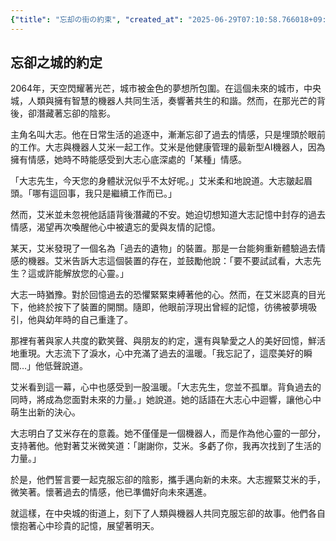 ```yaml
---
{"title": "忘却の街の約束", "created_at": "2025-06-29T07:10:58.766018+09:00", "pattern_id": 8, "pattern_name": "未来の忘却型", "year": 2064}
---
```


## 忘卻之城的約定

2064年，天空閃耀著光芒，城市被金色的夢想所包圍。在這個未來的城市，中央城，人類與擁有智慧的機器人共同生活，奏響著共生的和諧。然而，在那光芒的背後，卻潛藏著忘卻的陰影。

主角名叫大志。他在日常生活的追逐中，漸漸忘卻了過去的情感，只是埋頭於眼前的工作。大志與機器人艾米一起工作。艾米是他健康管理的最新型AI機器人，因為擁有情感，她時不時能感受到大志心底深處的「某種」情感。

「大志先生，今天您的身體狀況似乎不太好呢。」艾米柔和地說道。大志皺起眉頭。「哪有這回事，我只是繼續工作而已。」

然而，艾米並未忽視他話語背後潛藏的不安。她迫切想知道大志記憶中封存的過去情感，渴望再次喚醒他心中被遺忘的愛與友情的記憶。

某天，艾米發現了一個名為「過去的遺物」的裝置。那是一台能夠重新體驗過去情感的機器。艾米告訴大志這個裝置的存在，並鼓勵他說：「要不要試試看，大志先生？這或許能解放您的心靈。」

大志一時猶豫。對於回憶過去的恐懼緊緊束縛著他的心。然而，在艾米認真的目光下，他終於按下了裝置的開關。隨即，他眼前浮現出曾經的記憶，彷彿被夢境吸引，他與幼年時的自己重逢了。

那裡有著與家人共度的歡笑聲、與朋友的約定，還有與摯愛之人的美好回憶，鮮活地重現。大志流下了淚水，心中充滿了過去的溫暖。「我忘記了，這麼美好的瞬間…」他低聲說道。

艾米看到這一幕，心中也感受到一股溫暖。「大志先生，您並不孤單。背負過去的同時，將成為您面對未來的力量。」她說道。她的話語在大志心中迴響，讓他心中萌生出新的決心。

大志明白了艾米存在的意義。她不僅僅是一個機器人，而是作為他心靈的一部分，支持著他。他對著艾米微笑道：「謝謝你，艾米。多虧了你，我再次找到了生活的力量。」

於是，他們誓言要一起克服忘卻的陰影，攜手邁向新的未來。大志握緊艾米的手，微笑著。懷著過去的情感，他已準備好向未來邁進。

就這樣，在中央城的街道上，刻下了人類與機器人共同克服忘卻的故事。他們各自懷抱著心中珍貴的記憶，展望著明天。
